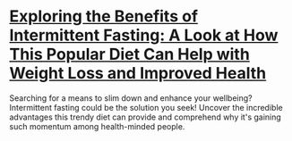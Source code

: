 
# [Exploring the Benefits of Intermittent Fasting: A Look at How This Popular Diet Can Help with Weight Loss and Improved Health](https://www.mindhaste.com/t/intermittent-fasting/exploring-the-benefits-of-intermittent-fasting-a-look-at-how-this-popular-diet-can-help-with-weight-loss-and-improved-health-269)

Searching for a means to slim down and enhance your wellbeing? Intermittent fasting could be the solution you seek! Uncover the incredible advantages this trendy diet can provide and comprehend why it's gaining such momentum among health-minded people.
    